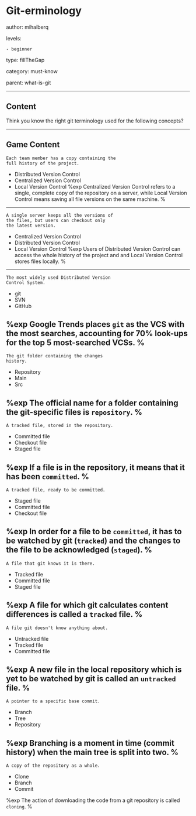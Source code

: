 # Git-erminology
author: mihaiberq

levels:

    - beginner

type: fillTheGap

category: must-know

parent: what-is-git

---
## Content

Think you know the right git terminology used for the following concepts?

---
## Game Content

```
Each team member has a copy containing the
full history of the project.
```
* Distributed Version Control
* Centralized Version Control
* Local Version Control
%exp
Centralized Version Control refers to a single, complete copy of the repository on a server, while Local Version Control means saving all file versions on the same machine.
%
---
```
A single server keeps all the versions of
the files, but users can checkout only
the latest version.
```
* Centralized Version Control
* Distributed Version Control
* Local Version Control
%exp
Users of Distributed Version Control can access the whole history of the project and and Local Version Control stores files locally.
%
---
```
The most widely used Distributed Version
Control System.
```
* git
* SVN
* GitHub

%exp
Google Trends places `git` as the VCS with the most searches, accounting for 70% look-ups for the top 5 most-searched VCSs.
%
---
```
The git folder containing the changes
history.
```
* Repository
* Main
* Src

%exp
The official name for a folder containing the git-specific files is `repository`.
%
---
```
A tracked file, stored in the repository.
```
* Committed file
* Checkout file
* Staged file

%exp
If a file is in the repository, it means that it has been `committed`.
%
---
```
A tracked file, ready to be committed.
```
* Staged file
* Committed file
* Checkout file

%exp
In order for a file to be `committed`, it has to be watched by git (`tracked`) and the changes to the file to be acknowledged (`staged`).
%
---
```
A file that git knows it is there.
```
* Tracked file
* Committed file
* Staged file

%exp
A file for which git calculates content differences is called a `tracked` file.
%
---
```
A file git doesn't know anything about.
```
* Untracked file
* Tracked file
* Committed file

%exp
A new file in the local repository which is yet to be watched by git is called an `untracked` file.
%
---
```
A pointer to a specific base commit.
```
* Branch
* Tree
* Repository

%exp
Branching is a moment in time (commit history) when the main tree is split into two.
%
---
```
A copy of the repository as a whole.
```
* Clone
* Branch
* Commit

%exp
The action of downloading the code from a git repository is called `cloning`.
%

